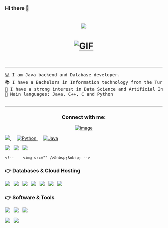 ### Hi there 👋

<!--
**FayzulloxPro/FayzulloxPro** is a ✨ _special_ ✨ repository because its `README.md` (this file) appears on your GitHub profile.

Here are some ideas to get you started:

- 🔭 I’m currently working on ...
- 🌱 I’m currently learning ...
- 👯 I’m looking to collaborate on ...
- 🤔 I’m looking for help with ...
- 💬 Ask me about ...
- 📫 How to reach me: ...
- 😄 Pronouns: ...
- ⚡ Fun fact: ...
-->
<h1 align="center">
    <img src="https://readme-typing-svg.demolab.com/?lines=Hi, I'm Fayzullokh Kakhramonov!;Welcome+to+my+GitHub+Profile!">
</h1>

<h1 align="center">
    <a href="https://github.com/FayzulloxPro" target="_self">
        <img alt="GIF" src="https://github.com/JayantGoel001/JayantGoel001/blob/master/GIF/code.gif">
    </a>
</h1>
<br>

<hr>
<pre>
💻 I am Java backend and Database developer.
📚 I have a Bachelors in Information technology from the Turin polytechnic University in Tashkent.
📝 I have a strong interest in Data Science and Artificial Intelligence
🌟 Main languages: Java, C++, C and Python

</pre>
<hr>

<h3 align="center">Connect with me:</h3>
<div align="center">

[![image](https://img.shields.io/badge/Telegram-26A5E4.svg?style=for-the-badge&logo=telegram&logoColor=white)](https://t.me/anonimaaaaaaaa)
	
</div>


<p align="left"> 
  <a href="https://isocpp.org/">
    <img src="https://img.shields.io/badge/C%2B%2B-00599C?style=for-the-badge&logo=c%2B%2B&logoColor=white">
  </a>
&emsp;

<a href="https://python.org/">
    <img alt="Python" src="https://img.shields.io/badge/Python-FFD43B?style=for-the-badge&logo=python&logoColor=darkgreen"/>
  </a>
  &emsp;
<a href="https://www.java.com/en/">
    <img alt="Java" src="https://img.shields.io/badge/Java-ED8B00?style=for-the-badge&logo=java&logoColor=white"/>
  </a>
</p>
<p>
    <img src="http://img.shields.io/badge/-Spring-6db33f?style=for-the-badge&logo=spring&logoColor=white" />&nbsp;&nbsp;
    <img src="http://img.shields.io/badge/-Springboot-629e3a?style=for-the-badge&logo=springboot&logoColor=white" />&nbsp;&nbsp;
    <img src="http://img.shields.io/badge/-Project%20Reactor-6db33f?style=for-the-badge&logo=react&logoColor=white" />&nbsp;&nbsp;
   
    <!-- 	<img src="" />&nbsp;&nbsp; -->
</p>

### 👉 Databases & Cloud Hosting
<p>
    <img src="https://img.shields.io/badge/Git-F05032?style=for-the-badge&logo=git&logoColor=white" />&nbsp;&nbsp;
    <img src="https://img.shields.io/badge/MySQL-00000F?style=for-the-badge&logo=mysql&logoColor=white" />&nbsp;&nbsp;
    <img src="https://img.shields.io/badge/SQLite-07405E?style=for-the-badge&logo=sqlite&logoColor=white" />&nbsp;&nbsp;
    <img src="https://img.shields.io/badge/GitHub-100000?style=for-the-badge&logo=github&logoColor=white" />&nbsp;&nbsp;
    <img src="https://img.shields.io/badge/GitLab%20-%23F7DF1E.svg?&style=for-the-badge&color=FC6D26" />&nbsp;&nbsp;
    <img src="https://img.shields.io/badge/firebase-ffca28?style=for-the-badge&logo=firebase&logoColor=black" />&nbsp;&nbsp;
    <img src="https://img.shields.io/badge/MongoDB-4EA94B?style=for-the-badge&logo=mongodb&logoColor=white" />&nbsp;&nbsp;
</p>

### 👉 Software & Tools 
<p>

<img src="https://img.shields.io/badge/Linux-FCC624?style=for-the-badge&logo=linux&logoColor=black" />&nbsp;&nbsp;
<img src="https://img.shields.io/badge/Postman-FF6C37?style=for-the-badge&logo=Postman&logoColor=white" />&nbsp;&nbsp;
<img src="https://img.shields.io/badge/Amazon_AWS-232F3E?style=for-the-badge&logo=amazon-aws&logoColor=white" />&nbsp;&nbsp;
	

	
   <img src="https://img.shields.io/badge/HTML%20-%23F7DF1E.svg?&style=for-the-badge&color=E34F26" />&nbsp;&nbsp;
   <img src="https://img.shields.io/badge/css%20-%23F7DF1E.svg?&style=for-the-badge&color=5BA8EE" />&nbsp;&nbsp;
 
	

